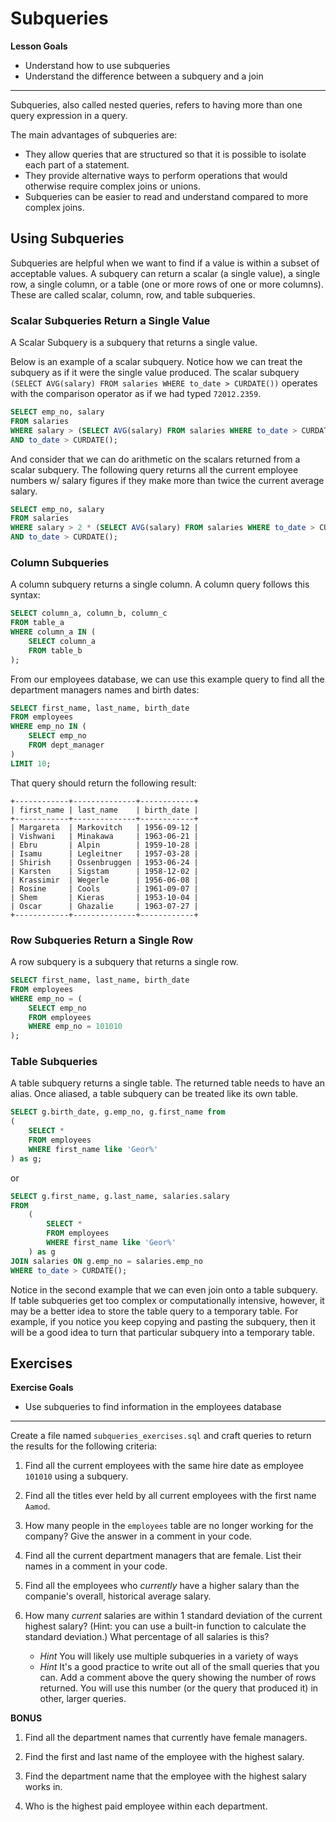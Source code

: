 # Subqueries

**Lesson Goals**

- Understand how to use subqueries
- Understand the difference between a subquery and a join

---

Subqueries, also called nested queries, refers to having more than one query expression in a query.

The main advantages of subqueries are:

- They allow queries that are structured so that it is possible to isolate each part of a statement.
- They provide alternative ways to perform operations that would otherwise require complex joins or unions.
- Subqueries can be easier to read and understand compared to more complex joins.

## Using Subqueries

Subqueries are helpful when we want to find if a value is within a subset of acceptable values. A subquery can return a scalar (a single value), a single row, a single column, or a table (one or more rows of one or more columns). These are called scalar, column, row, and table subqueries.

### Scalar Subqueries Return a Single Value

A Scalar Subquery is a subquery that returns a single value.

Below is an example of a scalar subquery. Notice how we can treat the subquery as if it were the single value produced. The scalar subquery `(SELECT AVG(salary) FROM salaries WHERE to_date > CURDATE())` operates with the comparison operator as if we had typed `72012.2359`.

```sql
SELECT emp_no, salary
FROM salaries
WHERE salary > (SELECT AVG(salary) FROM salaries WHERE to_date > CURDATE())
AND to_date > CURDATE();
```

And consider that we can do arithmetic on the scalars returned from a scalar subquery. The following query
returns all the current employee numbers w/ salary figures if they make more than twice the current average salary.

```sql
SELECT emp_no, salary
FROM salaries
WHERE salary > 2 * (SELECT AVG(salary) FROM salaries WHERE to_date > CURDATE())
AND to_date > CURDATE();
```

### Column Subqueries

A column subquery returns a single column. A column query follows this syntax:

```sql
SELECT column_a, column_b, column_c
FROM table_a
WHERE column_a IN (
    SELECT column_a
    FROM table_b
);
```

From our employees database, we can use this example query to find all the department managers names and birth dates:

```sql
SELECT first_name, last_name, birth_date
FROM employees
WHERE emp_no IN (
    SELECT emp_no
    FROM dept_manager
)
LIMIT 10;
```

That query should return the following result:

    +------------+--------------+------------+
    | first_name | last_name    | birth_date |
    +------------+--------------+------------+
    | Margareta  | Markovitch   | 1956-09-12 |
    | Vishwani   | Minakawa     | 1963-06-21 |
    | Ebru       | Alpin        | 1959-10-28 |
    | Isamu      | Legleitner   | 1957-03-28 |
    | Shirish    | Ossenbruggen | 1953-06-24 |
    | Karsten    | Sigstam      | 1958-12-02 |
    | Krassimir  | Wegerle      | 1956-06-08 |
    | Rosine     | Cools        | 1961-09-07 |
    | Shem       | Kieras       | 1953-10-04 |
    | Oscar      | Ghazalie     | 1963-07-27 |
    +------------+--------------+------------+

### Row Subqueries Return a Single Row

A row subquery is a subquery that returns a single row.

```sql
SELECT first_name, last_name, birth_date
FROM employees
WHERE emp_no = (
    SELECT emp_no
    FROM employees
    WHERE emp_no = 101010
);
```

### Table Subqueries

A table subquery returns a single table. The returned table needs to have an alias. Once aliased, a table subquery can be treated like its own table.

```sql
SELECT g.birth_date, g.emp_no, g.first_name from
(
    SELECT *
    FROM employees
    WHERE first_name like 'Geor%'
) as g;
```

or

```sql
SELECT g.first_name, g.last_name, salaries.salary
FROM
    (
        SELECT *
        FROM employees
        WHERE first_name like 'Geor%'
    ) as g
JOIN salaries ON g.emp_no = salaries.emp_no
WHERE to_date > CURDATE();
```

Notice in the second example that we can even join onto a table subquery. If table subqueries get too complex or computationally intensive, however, it may be a better idea to store the table query to a temporary table. For example, if you notice you keep copying and pasting the subquery, then it will be a good idea to turn that particular subquery into a temporary table.

## Exercises

**Exercise Goals**

- Use subqueries to find information in the employees database

---

Create a file named `subqueries_exercises.sql` and craft queries to return the results for the following criteria:

1. Find all the current employees with the same hire date as employee `101010` using a subquery.

1. Find all the titles ever held by all current employees with the first name `Aamod`.

1. How many people in the `employees` table are no longer working for the company? Give the answer in a comment in your code.

1. Find all the current department managers that are female.  List their names in a comment in your code.

1. Find all the employees who *currently* have a higher salary than the companie's overall, historical average salary.

1. How many *current* salaries are within 1 standard deviation of the current highest salary? (Hint: you can use a built-in function to calculate the standard deviation.) What percentage of all salaries is this?
    - *Hint* You will likely use multiple subqueries in a variety of ways
    - *Hint* It's a good practice to write out all of the small queries that you can. Add a comment above the query showing the number of rows returned. You will use this number (or the query that produced it) in other, larger queries.
    
**BONUS**

1. Find all the department names that currently have female managers.
1. Find the first and last name of the employee with the highest salary.
1. Find the department name that the employee with the highest salary works in.

1. Who is the highest paid employee within each department.
    